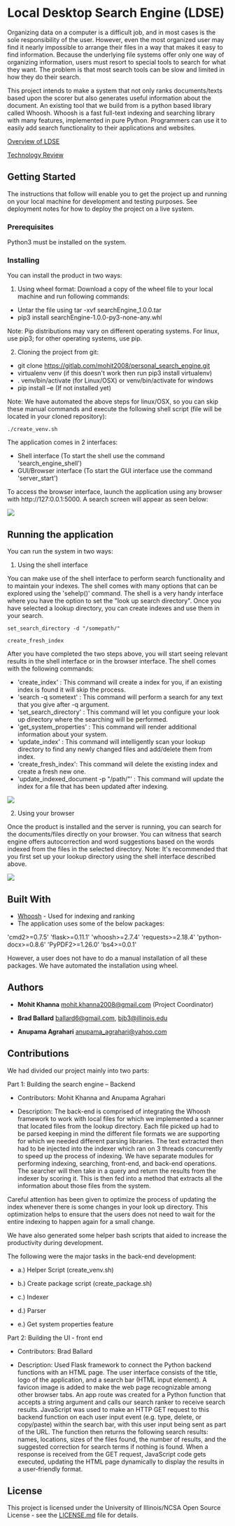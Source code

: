 # Local Desktop Search Engine (LDSE)

Organizing data on a computer is a difficult job, and in most cases is the sole responsibility of the user. However, even the most organized user may find it nearly impossible to arrange their files in a way that makes it easy to find information. Because the underlying file systems offer only one way of organizing information, users must resort to special tools to search for what they want. The problem is that most search tools can be slow and limited in how they do their search.

This project intends to make a system that not only ranks documents/texts based upon the scorer but also generates useful information about the document. An existing tool that we build from is a python based library called Whoosh. Whoosh is a fast full-text indexing and searching library with many features, implemented in pure Python. Programmers can use it to easily add search functionality to their applications and websites.


[Overview of LDSE](wiki/Overview.md)

[Technology Review](wiki/tech-review.md)

## Getting Started

The instructions that follow will enable you to get the project up and running on your local machine for development and testing purposes. See deployment notes for how to deploy the project on a live system.

### Prerequisites

Python3 must be installed on the system.

### Installing

You can install the product in two ways:

1) Using wheel format: Download a copy of the wheel file to your local machine and run following commands:

  - Untar the file using tar -xvf searchEngine_1.0.0.tar
  - pip3 install searchEngine-1.0.0-py3-none-any.whl

Note: Pip distributions may vary on different operating systems. For linux, use pip3; for other operating systems, use pip.

2) Cloning the project from git:

- git clone https://gitlab.com/mohit2008/personal_search_engine.git
- virtualenv venv (if this doesn't work then run pip3 install virtualenv)
- . venv/bin/activate (for Linux/OSX) or venv/bin/activate for windows
- pip install –e (If not installed yet)

Note: We have automated the above steps for linux/OSX, so you can skip these manual commands and execute the following shell script (file will be located in your cloned repository):

```
./create_venv.sh
```

The application comes in 2 interfaces:
- Shell interface (To start the shell use the command 'search_engine_shell')
- GUI/Browser interface (To start the GUI interface use the command 'server_start')

To access the browser interface, launch the application using any browser with http://127:0.0.1:5000. A search screen will appear as seen below:


![](wiki/ldse_plain.png)


## Running the application

You can run the system in two ways:

1) Using the shell interface

  You can make use of the shell interface to perform search functionality and to maintain your indexes. The shell comes with many options that can be explored using the 'sehelp()' command. The shell is a very handy interface where you have the option to set the "look up search directory". Once you have selected a lookup directory, you can create indexes and use them in your search.

  ```
  set_search_directory -d "/somepath/"

  create_fresh_index
  ```

After you have completed the two steps above, you will start seeing relevant results in the shell interface or in the browser interface. The shell comes with the following commands:

- 'create_index' : This command will create a index for you, if an existing index is found it will skip the process.
- 'search -q sometext' : This command will perform a search for any text that you give after -q argument.
- 'set_search_directory' : This command will let you configure your look up directory where the searching will be performed.
- 'get_system_properties' : This command will render additional information about your system.
- 'update_index' : This command will intelligently scan your lookup directory to find any newly changed files and add/delete them from index.
- 'create_fresh_index': This command will delete the existing index and create a fresh new one.
- 'update_indexed_document -p "/path/"' : This command will update the index for a file that has been updated after indexing.  


![](wiki/shell.png)

2) Using your browser

Once the product is installed and the server is running, you can search for the documents/files directly on your browser.  You can witness that search engine offers autocorrection and word suggestions based on the words indexed from the files in the selected directory. Note: It's recommended that you first set up your lookup directory using the shell interface described above.

![](wiki/ldse_search.png)


## Built With

* [Whoosh](http://whoosh.readthedocs.io/en/latest/intro.html) - Used for indexing and ranking
* The application uses some of the below packages:

'cmd2>=0.7.5'
'flask>=0.11.1'
'whoosh>=2.7.4'
'requests>=2.18.4'
'python-docx>=0.8.6'
'PyPDF2>=1.26.0'
'bs4>=0.0.1'

However, a user does not have to do a manual installation of all these packages. We have automated the installation using wheel.


## Authors

* **Mohit	Khanna** mohit.khanna2008@gmail.com	(Project Coordinator)

* **Brad Ballard** ballard6@gmail.com, bjb3@illinois.edu

* **Anupama	Agrahari** anupama_agrahari@yahoo.com

## Contributions

We had divided our project mainly into two parts:

Part 1:	Building the search engine – Backend

- Contributors: Mohit Khanna and Anupama Agrahari

- Description: The back-end is comprised of integrating the Whoosh framework to work with local files for which we implemented a scanner that located files from the lookup directory. Each file picked up had to be parsed keeping in mind the different file formats we are supporting for which we needed different parsing libraries. The text extracted then had to be injected into the indexer which ran on 3 threads concurrently to speed up the process of indexing. We have separate modules for performing indexing, searching, front-end, and back-end operations. The searcher will then take in a query and return the results from the indexer by scoring it. This is then fed into a method that extracts all the information about those files from the system.

Careful attention has been given to optimize the process of updating the index whenever there is some changes in your look up directory. This optimization helps to ensure that the users does not need to wait for the entire indexing to happen again for a small change.

We have also generated some helper bash scripts that aided to increase the productivity during development.

The following were the major tasks in the back-end development:

  - a.)	Helper Script (create_venv.sh)

  - b.)	Create package script (create_package.sh)

  - c.)	Indexer

  - d.)	Parser

  - e.)	Get system properties feature


Part 2:	Building the UI - front end

- Contributors: Brad Ballard

- Description: Used Flask framework to connect the Python backend functions with an HTML page. The user interface consists of the title, logo of the application, and a search bar (HTML input element). A favicon image is added to make the web page recognizable among other browser tabs.
An app route was created for a Python function that accepts a string argument and calls our search ranker to receive search results. JavaScript was used to make an HTTP GET request to this backend function on each user input event (e.g. type, delete, or copy/paste) within the search bar, with this user input being sent as part of the URL. The function then returns the following search results: names, locations, sizes of the files found, the number of results, and the suggested correction for search terms if nothing is found. When a response is received from the GET request, JavaScript code gets executed, updating the HTML page dynamically to display the results in a user-friendly format.

## License

This project is licensed under the University of Illinois/NCSA Open Source License  - see the [LICENSE.md](LICENSE.md) file for details.
